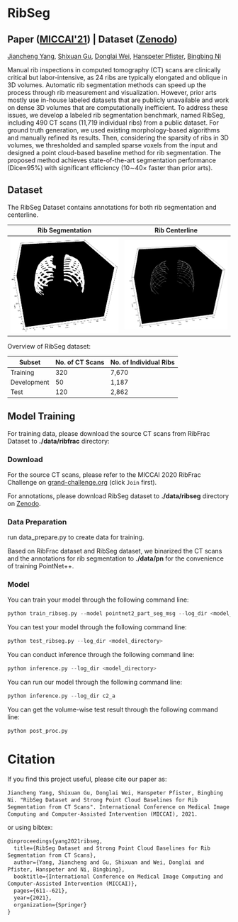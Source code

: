 # RibSeg
## Paper ([MICCAI'21](http://arxiv.org/abs/2109.09521)) | Dataset ([Zenodo](https://doi.org/10.5281/zenodo.5336592))
[Jiancheng Yang](https://jiancheng-yang.com/), [Shixuan Gu](https://github.com/Clarence-gsx), [Donglai Wei](https://donglaiw.github.io/), [Hanspeter Pfister](https://scholar.google.com/citations?user=VWX-GMAAAAAJ&hl=en), [Bingbing Ni](https://scholar.google.com/citations?user=eUbmKwYAAAAJ)


Manual rib inspections in computed tomography (CT) scans are clinically critical but labor-intensive, as 24 ribs are typically elongated and oblique in 3D volumes. Automatic rib segmentation methods can speed up the process through rib measurement and visualization. However, prior arts mostly use in-house labeled datasets that are publicly unavailable and work on dense 3D volumes that are computationally inefficient. To address these issues, we develop a labeled rib segmentation benchmark, named RibSeg, including 490 CT scans (11,719 individual ribs) from a public dataset. For ground truth generation, we used existing morphology-based algorithms and manually refined its results. Then, considering the sparsity of ribs in 3D volumes, we thresholded and sampled sparse voxels from the input and designed a point cloud-based baseline method for rib segmentation. The proposed method achieves state-of-the-art segmentation performance (Dice≈95%) with significant efficiency (10∼40× faster than prior arts). 

## Dataset

The RibSeg Dataset contains annotations for both rib segmentation and centerline.

| Rib Segmentation      | Rib Centerline |
| ----------- | --------------- | 
| ![Rib Segmentation](readme_pic/10_s.png)     | ![Rib Centerline](readme_pic/10_c.png)             | 

Overview of RibSeg dataset:

| Subset      | No. of CT Scans | No. of Individual Ribs |
| ----------- | --------------- | ---------------------- |
| Training    | 320             | 7,670                  |
| Development | 50              | 1,187                  |
| Test        | 120             | 2,862                  |



## Model Training

For training data, please download the source CT scans from RibFrac Dataset to **./data/ribfrac** directory:

### Download

For the source CT scans, please refer to the MICCAI 2020 RibFrac Challenge on [grand-challenge.org](https://ribfrac.grand-challenge.org/) (click `Join` first). 

For annotations, please download RibSeg dataset to **./data/ribseg** directory on [Zenodo](https://doi.org/10.5281/zenodo.5336592).

### Data Preparation

run data_prepare.py to create data for training.

Based on RibFrac dataset and RibSeg dataset, we binarized the CT scans and the annotations for rib segmentation to **./data/pn** for the convenience of training PointNet++. 

### Model 

You can train your model through the following command line:

```python
python train_ribseg.py --model pointnet2_part_seg_msg --log_dir <model_directory>
```

You can test your model through the following command line:

```python
python test_ribseg.py --log_dir <model_directory>
```

You can conduct inference through the following command line:

```python
python inference.py --log_dir <model_directory>
```

You can run our model through the following command line:

```python
python inference.py --log_dir c2_a
```

You can get the volume-wise test result through the following command line:

```python
python post_proc.py
```

# Citation
If you find this project useful, please cite our paper as:

    Jiancheng Yang, Shixuan Gu, Donglai Wei, Hanspeter Pfister, Bingbing Ni. "RibSeg Dataset and Strong Point Cloud Baselines for Rib Segmentation from CT Scans". International Conference on Medical Image Computing and Computer-Assisted Intervention (MICCAI), 2021.

or using bibtex:

    @inproceedings{yang2021ribseg,
      title={RibSeg Dataset and Strong Point Cloud Baselines for Rib Segmentation from CT Scans},
      author={Yang, Jiancheng and Gu, Shixuan and Wei, Donglai and Pfister, Hanspeter and Ni, Bingbing},
      booktitle={International Conference on Medical Image Computing and Computer-Assisted Intervention (MICCAI)},
      pages={611--621},
      year={2021},
      organization={Springer}
    }
